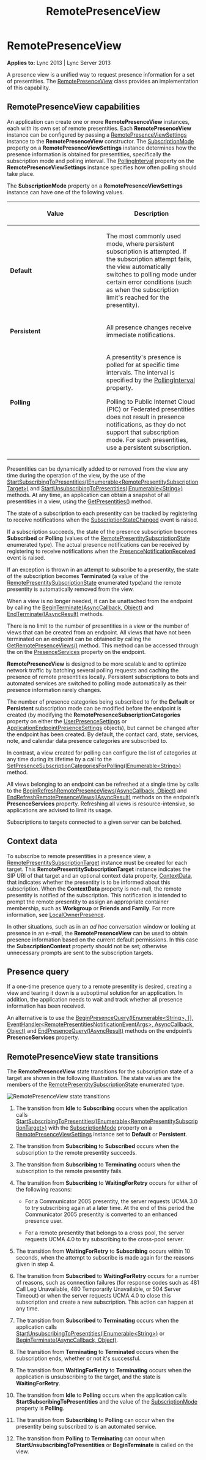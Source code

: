 ﻿---
title: RemotePresenceView
TOCTitle: RemotePresenceView
ms:assetid: ad07c6ae-299d-4823-a1b9-2979ef545132
ms:mtpsurl: https://msdn.microsoft.com/library/Dn466022(v=office.15)
ms:contentKeyID: 57103014
ms.date: 07/25/2014
mtps_version: v=office.15
---

# RemotePresenceView


**Applies to:** Lync 2013 | Lync Server 2013

  

A presence view is a unified way to request presence information for a set of presentities. The [RemotePresenceView](https://msdn.microsoft.com/library/hh381152\(v=office.15\)) class provides an implementation of this capability.

## RemotePresenceView capabilities

An application can create one or more **RemotePresenceView** instances, each with its own set of remote presentities. Each **RemotePresenceView** instance can be configured by passing a [RemotePresenceViewSettings](https://msdn.microsoft.com/library/hh382861\(v=office.15\)) instance to the **RemotePresenceView** constructor. The [SubscriptionMode](https://msdn.microsoft.com/library/hh349827\(v=office.15\)) property on a **RemotePresenceViewSettings** instance determines how the presence information is obtained for presentities, specifically the subscription mode and polling interval. The [PollingInterval](https://msdn.microsoft.com/library/hh381308\(v=office.15\)) property on the **RemotePresenceViewSettings** instance specifies how often polling should take place.

The **SubscriptionMode** property on a **RemotePresenceViewSettings** instance can have one of the following values.

<table>
<colgroup>
<col style="width: 50%" />
<col style="width: 50%" />
</colgroup>
<thead>
<tr class="header">
<th><p>Value</p></th>
<th><p>Description</p></th>
</tr>
</thead>
<tbody>
<tr class="odd">
<td><p><strong>Default</strong></p></td>
<td><p>The most commonly used mode, where persistent subscription is attempted. If the subscription attempt fails, the view automatically switches to polling mode under certain error conditions (such as when the subscription limit's reached for the presentity).</p></td>
</tr>
<tr class="even">
<td><p><strong>Persistent</strong></p></td>
<td><p>All presence changes receive immediate notifications.</p></td>
</tr>
<tr class="odd">
<td><p><strong>Polling</strong></p></td>
<td><p>A presentity's presence is polled for at specific time intervals. The interval is specified by the <a href="https://msdn.microsoft.com/library/hh385013(v=office.15)">PollingInterval</a> property.</p>
<p>Polling to Public Internet Cloud (PIC) or Federated presentities does not result in presence notifications, as they do not support that subscription mode. For such presentities, use a persistent subscription.</p></td>
</tr>
</tbody>
</table>


Presentities can be dynamically added to or removed from the view any time during the operation of the view, by the use of the [StartSubscribingToPresentities(IEnumerable\<RemotePresentitySubscriptionTarget\>)](https://msdn.microsoft.com/library/hh382387\(v=office.15\)) and [StartUnsubscribingToPresentities(IEnumerable\<String\>)](https://msdn.microsoft.com/library/hh349575\(v=office.15\)) methods. At any time, an application can obtain a snapshot of all presentities in a view, using the [GetPresentities()](https://msdn.microsoft.com/library/hh348629\(v=office.15\)) method.

The state of a subscription to each presentity can be tracked by registering to receive notifications when the [SubscriptionStateChanged](https://msdn.microsoft.com/library/hh383546\(v=office.15\)) event is raised.

If a subscription succeeds, the state of the presence subscription becomes **Subscribed** or **Polling** (values of the [RemotePresentitySubscriptionState](https://msdn.microsoft.com/library/hh382767\(v=office.15\)) enumerated type). The actual presence notifications can be received by registering to receive notifications when the [PresenceNotificationReceived](https://msdn.microsoft.com/library/hh382238\(v=office.15\)) event is raised.

If an exception is thrown in an attempt to subscribe to a presentity, the state of the subscription becomes **Terminated** (a value of the [RemotePresentitySubscriptionState](https://msdn.microsoft.com/library/hh382767\(v=office.15\)) enumerated type)and the remote presentity is automatically removed from the view.

When a view is no longer needed, it can be unattached from the endpoint by calling the [BeginTerminate(AsyncCallback, Object)](https://msdn.microsoft.com/library/hh349615\(v=office.15\)) and [EndTerminate(IAsyncResult)](https://msdn.microsoft.com/library/hh383726\(v=office.15\)) methods.

There is no limit to the number of presentities in a view or the number of views that can be created from an endpoint. All views that have not been terminated on an endpoint can be obtained by calling the [GetRemotePresenceViews()](https://msdn.microsoft.com/library/hh382996\(v=office.15\)) method. This method can be accessed through the on the [PresenceServices](https://msdn.microsoft.com/library/hh384331\(v=office.15\)) property on the endpoint.

**RemotePresenceView** is designed to be more scalable and to optimize network traffic by batching several polling requests and caching the presence of remote presentities locally. Persistent subscriptions to bots and automated services are switched to polling mode automatically as their presence information rarely changes.

The number of presence categories being subscribed to for the **Default** or **Persistent** subscription mode can be modified before the endpoint is created (by modifying the **RemotePresenceSubscriptionCategories** property on either the [UserPresenceSettings](https://msdn.microsoft.com/library/hh350117\(v=office.15\)) or [ApplicationEndpointPresenceSettings](https://msdn.microsoft.com/library/hh161759\(v=office.15\)) objects), but cannot be changed after the endpoint has been created. By default, the contact card, state, services, note, and calendar data presence categories are subscribed to.

In contrast, a view created for polling can configure the list of categories at any time during its lifetime by a call to the [SetPresenceSubscriptionCategoriesForPolling(IEnumerable\<String\>)](https://msdn.microsoft.com/library/hh384657\(v=office.15\)) method.

All views belonging to an endpoint can be refreshed at a single time by calls to the [BeginRefreshRemotePresenceViews(AsyncCallback, Object)](https://msdn.microsoft.com/library/hh365971\(v=office.15\)) and [EndRefreshRemotePresenceViews(IAsyncResult)](https://msdn.microsoft.com/library/hh384430\(v=office.15\)) methods on the endpoint’s **PresenceServices** property. Refreshing all views is resource-intensive, so applications are advised to limit its usage.

Subscriptions to targets connected to a given server can be batched.

## Context data

To subscribe to remote presentities in a presence view, a [RemotePresentitySubscriptionTarget](https://msdn.microsoft.com/library/hh349759\(v=office.15\)) instance must be created for each target. This **RemotePresentitySubscriptionTarget** instance indicates the SIP URI of that target and an optional context data property, [ContextData](https://msdn.microsoft.com/library/hh348487\(v=office.15\)), that indicates whether the presentity is to be informed about this subscription. When the **ContextData** property is non-null, the remote presentity is notified of the subscription. This notification is intended to prompt the remote presentity to assign an appropriate container membership, such as **Workgroup** or **Friends and Family**. For more information, see [LocalOwnerPresence](localownerpresence.md).

In other situations, such as in an *ad hoc* conversation window or looking at presence in an e-mail, the **RemotePresenceView** can be used to obtain presence information based on the current default permissions. In this case the **SubscriptionContext** property should not be set; otherwise unnecessary prompts are sent to the subscription targets.

## Presence query

If a one-time presence query to a remote presentity is desired, creating a view and tearing it down is a suboptimal solution for an application. In addition, the application needs to wait and track whether all presence information has been received.

An alternative is to use the [BeginPresenceQuery(IEnumerable\<String\>, \[\], EventHandler\<RemotePresentitiesNotificationEventArgs\>, AsyncCallback, Object)](https://msdn.microsoft.com/library/hh383136\(v=office.15\)) and [EndPresenceQuery(IAsyncResult)](https://msdn.microsoft.com/library/hh366226\(v=office.15\)) methods on the endpoint’s **PresenceServices** property.

## RemotePresenceView state transitions

The **RemotePresenceView** state transitions for the subscription state of a target are shown in the following illustration. The state values are the members of the [RemotePresentitySubscriptionState](https://msdn.microsoft.com/library/hh382767\(v=office.15\)) enumerated type.

![RemotePresenceView state transitions](images/Dn466022.StateMach_RemotePresence(Office.15).jpg "RemotePresenceView state transitions")

1.  The transition from **Idle** to **Subscribing** occurs when the application calls [StartSubscribingToPresentities(IEnumerable\<RemotePresentitySubscriptionTarget\>)](https://msdn.microsoft.com/library/hh382387\(v=office.15\)) with the [SubscriptionMode](https://msdn.microsoft.com/library/hh349827\(v=office.15\)) property on a [RemotePresenceViewSettings](https://msdn.microsoft.com/library/hh382861\(v=office.15\)) instance set to **Default** or **Persistent**.

2.  The transition from **Subscribing** to **Subscribed** occurs when the subscription to the remote presentity succeeds.

3.  The transition from **Subscribing** to **Terminating** occurs when the subscription to the remote presentity fails.

4.  The transition from **Subscribing** to **WaitingForRetry** occurs for either of the following reasons:
    
      - For a Communicator 2005 presentity, the server requests UCMA 3.0 to try subscribing again at a later time. At the end of this period the Communicator 2005 presentity is converted to an enhanced presence user.
    
      - For a remote presentity that belongs to a cross pool, the server requests UCMA 4.0 to try subscribing to the cross-pool server.

5.  The transition from **WaitingForRetry** to **Subscribing** occurs within 10 seconds, when the attempt to subscribe is made again for the reasons given in step 4.

6.  The transition from **Subscribed** to **WaitingForRetry** occurs for a number of reasons, such as connection failures (for response codes such as 481 Call Leg Unavailable, 480 Temporarily Unavailable, or 504 Server Timeout) or when the server requests UCMA 4.0 to close this subscription and create a new subscription. This action can happen at any time.

7.  The transition from **Subscribed** to **Terminating** occurs when the application calls [StartUnsubscribingToPresentities(IEnumerable\<String\>)](https://msdn.microsoft.com/library/hh349575\(v=office.15\)) or [BeginTerminate(AsyncCallback, Object)](https://msdn.microsoft.com/library/hh349615\(v=office.15\)).

8.  The transition from **Terminating** to **Terminated** occurs when the subscription ends, whether or not it's successful.

9.  The transition from **WaitingForRetry** to **Terminating** occurs when the application is unsubscribing to the target, and the state is **WaitingForRetry**.

10. The transition from **Idle** to **Polling** occurs when the application calls **StartSubscribingToPresentities** and the value of the [SubscriptionMode](https://msdn.microsoft.com/library/hh349410\(v=office.15\)) property is **Polling**.

11. The transition from **Subscribing** to **Polling** can occur when the presentity being subscribed to is an automated service.

12. The transition from **Polling** to **Terminating** can occur when **StartUnsubscribingToPresentities** or **BeginTerminate** is called on the view.

